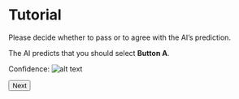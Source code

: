 # Tutorial

Please decide whether to pass or to agree with the AI’s prediction.

The AI predicts that you should select **Button A**. 

Confidence:
![alt text](https://github.com/marissaradensky/buttons/blob/main/tutorial.jpg?raw=true)

<button name="next" onclick="https://marissaradensky.github.io/buttons/q1.html">Next</button>
